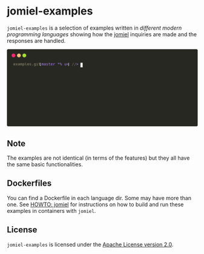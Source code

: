 # jomiel-examples

`jomiel-examples` is a selection of examples written in _different
modern programming languages_ showing how the [jomiel] inquiries are
made and the responses are handled.

![Example](./docs/examples/nodejs-framed.svg)

## Note

The examples are not identical (in terms of the features) but they all
have the same basic functionalities.

## Dockerfiles

You can find a Dockerfile in each language dir. Some may have more than
one. See [HOWTO: jomiel] for instructions on how to build and run these
examples in containers with `jomiel`.

## License

`jomiel-examples` is licensed under the [Apache License version
2.0][APLv2].

[howto: jomiel]: https://github.com/guendto/jomiel/blob/master/docs/HOWTO.md#build-and-run-jomiel-in-a-container
[APLv2]: https://www.tldrlegal.com/l/apache2
[jomiel]: https://github.com/guendto/jomiel
